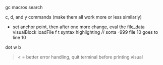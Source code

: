 gc
macros
search

c, d, and y commands (make them all work more or less similarly)
- set anchor point, then after one more change, eval the file_data
visualBlock
loadFile
f t
syntax highlighting // sorta
-999
file 10 goes to line 10

dot
w b
> < =
better error handling, quit terminal before printing
visual